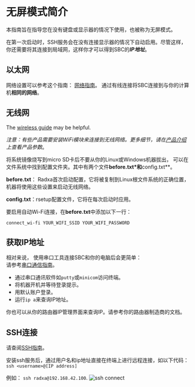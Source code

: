 ﻿---
sidebar_label: '无屏模式'
sidebar_position: 10
---

# 无屏模式简介

本指南旨在指导您在没有键盘或显示器的情况下使用，也被称为无屏模式。

在第一次启动时，SSH服务会在没有连接显示器的情况下自动启用。尽管这样，你还需要将其连接到局域网，这样你才可以得到SBC的***IP地址***。

## 以太网

网络设置可以参考这个指南： [网络指南](network)。 
通过有线连接将SBC连接到与你的计算机**相同的网络**。

## 无线网

The [wireless guide](network) may be helpful.

*注意：有些产品需要安装WiFi模块来连接到无线网络。更多细节，请在[产品介绍](https://radxa.com/product)上查看产品参数*。

将系统镜像烧写到micro SD卡后不要从你的Linux或Windows机器拔出， 可以在文件系统中找到配置文件夹。其中有两个文件**before.txt*和**config.txt**。 

**before.txt**： Radxa首次启动配置，它将被复制到Linux根文件系统的正确位置，机器将使用这些设置来启动无线网络。 

**config.txt**：rsetup配置文件，它将在每次启动时应用。

要启用自动Wi-Fi连接，在**before.txt**中添加以下一行：  

```
connect_wi-fi YOUR_WIFI_SSID YOUR_WIFI_PASSWORD
```

##	获取IP地址

相对来说， 使用串口工具连接SBC和你的电脑后会更简单：  
请参考[串口通信指南](https://wiki.radxa.com/Rock5/dev/serial-console)。 

- 通过串口通讯软件如`putty`或`minicom`访问终端。  
- 将机器开机并等待登录提示。 
- 用默认账户登录。
- 运行`ip a`来查询IP地址。

你也可以从你的路由器IP管理界面来查询IP。请参考你的路由器制造商的文档。

## SSH连接

请查阅[SSH指南](remote-login)。

安装ssh服务后，通过用户名和ip地址直接在终端上进行远程连接，如以下代码： 
`ssh <username>@[IP address]` 

例如： `ssh radxa@192.168.42.100`.
![ssh connect](/img/configuration/ssh-connect.webp)
